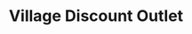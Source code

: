 ---
title: "Village Discount Outlet"
url: /chicago/village-discount-outlet-north-clark-street/
shop: charity
---